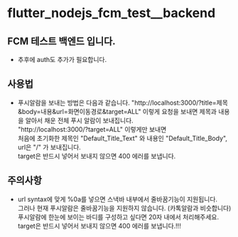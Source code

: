 # flutter_nodejs_fcm_test__backend

## FCM 테스트 백엔드 입니다.

- 추후에 auth도 추가가 필요합니다.

## 사용법
- 푸시알람을 보내는 방법은 다음과 같습니다.
"http://localhost:3000/?title=제목&body=내용&url=화면이동경로&target=ALL" 이렇게 요청을 보내면 
제목과 내용을 알아서 채운 전체 푸시 알람이 보내집니다.              
"http://localhost:3000/?target=ALL" 이렇게만 보내면             
처음에 초기화한 제목인 "Default_Title_Text" 와 
내용인 "Default_Title_Body",
url은 "/" 가 보내집니다.                
target은 반드시 넣어서 보내지 않으면 400 에러를 보냅니다.               

## 주의사항
- url syntax에 맞게 %0a를 넣으면 스낵바 내부에서 줄바꿈기능이 지원됩니다.               
그러나 현재 푸시알람은 줄바꿈기능을 지원하지 않습니다. (카톡알람과 비슷합니다)              
푸시알람에 한눈에 보이는 바디를 구성하고 싶다면 20자 내에서 처리해주세요.               
target은 반드시 넣어서 보내지 않으면 400 에러를 보냅니다.!!!                